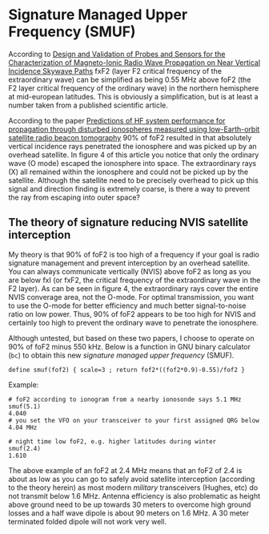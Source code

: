 # Signature Managed Upper Frequency (SMUF)

According to [Design and Validation of Probes and Sensors for the
Characterization of Magneto-Ionic Radio Wave Propagation on Near Vertical
Incidence Skywave Paths](https://www.mdpi.com/1424-8220/19/11/2616/htm) fxF2
(layer F2 critical frequency of the extraordinary wave) can be simplified as
being 0.55 MHz above foF2 (the F2 layer critical frequency of the ordinary
wave) in the northern hemisphere at mid-european latitudes. This is obviously a
simplification, but is at least a number taken from a published scientific
article.

According to the paper [Predictions of HF system performance for propagation
through disturbed ionospheres measured using low-Earth-orbit satellite radio
beacon
tomography](https://agupubs.onlinelibrary.wiley.com/doi/full/10.1002/2014RS005409)
90% of foF2 resulted in that absolutely vertical incidence rays penetrated the
ionosphere and was picked up by an overhead satellite. In figure 4 of this
article you notice that only the ordinary wave (O mode) escaped the ionosphere
into space. The extraordinary rays (X) all remained within the ionosphere and
could not be picked up by the satellite. Although the satellite need to be
precisely overhead to pick up this signal and direction finding is extremely
coarse, is there a way to prevent the ray from escaping into outer space?

## The theory of signature reducing NVIS satellite interception

My theory is that 90% of foF2 is too high of a frequency if your goal is radio
signature management and prevent interception by an overhead satellite. You can
always communicate vertically (NVIS) above foF2 as long as you are below fxI
(or fxF2, the critical frequency of the extraordinary wave in the F2 layer). As
can be seen in figure 4, the extraordinary rays cover the entire NVIS converage
area, not the O-mode. For optimal transmission, you want to use the O-mode for
better efficiency and much better signal-to-noise ratio on low power. Thus, 90%
of foF2 appears to be too high for NVIS and certainly too high to prevent the
ordinary wave to penetrate the ionosphere.

Although untested, but based on these two papers, I choose to operate on 90% of
foF2 minus 550 kHz. Below is a function in GNU binary calculator (`bc`) to
obtain this new *signature managed upper frequency* (SMUF).

```
define smuf(fof2) { scale=3 ; return fof2*((fof2*0.9)-0.55)/fof2 }
```

Example:

```
# foF2 according to ionogram from a nearby ionosonde says 5.1 MHz
smuf(5.1)
4.040
# you set the VFO on your transceiver to your first assigned QRG below 4.04 MHz

# night time low foF2, e.g. higher latitudes during winter
smuf(2.4)
1.610
```

The above example of an foF2 at 2.4 MHz means that an foF2 of 2.4 is about as
low as you can go to safely avoid satellite interception (according to the
theory herein) as most modern *military* transceivers (Hughes, etc) do not
transmit below 1.6 MHz. Antenna efficiency is also problematic as height above
ground need to be up towards 30 meters to overcome high ground losses and a
half wave dipole is about 90 meters on 1.6 MHz. A 30 meter terminated folded
dipole will not work very well.
